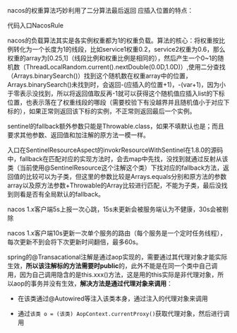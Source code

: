 nacos的权重算法巧妙利用了二分算法最后返回 应插入位置的特点：

代码入口NacosRule

nacos的负载算法其实是各实例权重都为1的权重负载。算法的核心：将权重按比例转化为一个长度为1的线段，比如service1权重0.2，service2权重为0.6，那么权重的array为[0.25,1]（线段比例和权重比例是相同的），然后产生一个0~1的随机数（ThreadLocalRandom.current().nextDouble(0.0D,1.0D)）,使用二分查找（Arrays.binarySearch()）找到这个随机数在权重array中的位置，Arrays.binarySearch()未找到时，会返回-(应插入的位置+1)，-(var+1)，因为小于零表示没找到，所以将返回值取反再-1就可以获得这个随机值应插入list的下标位置，也表示落在了权重线段的哪段（需要校验下有没越界并且随机值小于对应下标的），如果正常则返回该下标的实例，不正常则返回最后一个实例。



sentinel的fallback额外参数只能是Throwable.class，如果不填默认也是；而且要求其他参数、返回值和加注解的原方法一模一样。

入口在SentinelResourceAspect的invokrResourceWithSentinel在1.8.0的源码中，fallback在匹配对应的实现方法时，会去map中先找，没找到就通过反射从该类（当前使用@SentinelResource这个注解这个类）下找对应的fallback方法，返回值的比较可以为子类，但这里的参数比较是Arrays.equals分别和原方法的参数array以及原方法参数+Throwable的Array比较进行匹配，不能为子类，最后没找到则看是否有全局默认的fallback。





nacos 1.x客户端5s上报一次心跳，15s未更新会被服务端认为不健康，30s会被剔除

nacos 1.x客户端10s更新一次单个服务的路由（每个服务是一个定时任务线程），每次更新不到会将下次更新时间翻倍，最多60s。



spring的@Transacational注解是通过aop实现的，需要通过其代理对象才能实际生效，**所以该注解标的方法需要时public**的，此外不能是在同一个类中自己调用，因为自己调用隐含的是this.xxx()方法，这是用的this实际是非代理对象，所以aop的事务并没有生效，**解决方法是通过代理对象来调用**：

* 在该类通过@Autowired等注入该类本身，通过注入的代理对象来调用

* 通过`该类 o = (该类) AopContext.currentProxy()`获取代理对象，然后进行调用
